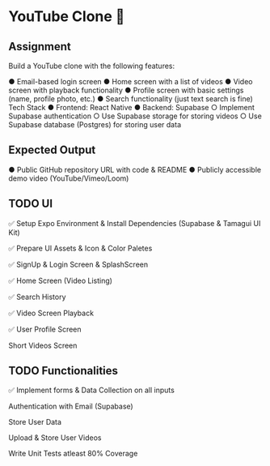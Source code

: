 # YouTube Clone 👋

## Assignment

Build a YouTube clone with the following features:

● Email-based login screen
● Home screen with a list of videos
● Video screen with playback functionality
● Profile screen with basic settings (name, profile photo, etc.)
● Search functionality (just text search is fine)
Tech Stack
● Frontend: React Native
● Backend: Supabase
○ Implement Supabase authentication
○ Use Supabase storage for storing videos
○ Use Supabase database (Postgres) for storing user data

## Expected Output
● Public GitHub repository URL with code & README
● Publicly accessible demo video (YouTube/Vimeo/Loom)


## TODO UI

✅ Setup Expo Environment & Install Dependencies (Supabase & Tamagui UI Kit)

✅ Prepare UI Assets & Icon & Color Paletes 

✅ SignUp & Login Screen & SplashScreen

✅ Home Screen (Video Listing)

✅ Search History

✅ Video Screen Playback

✅ User Profile Screen

Short Videos Screen

## TODO Functionalities 

✅ Implement forms & Data Collection on all inputs 

Authentication with Email (Supabase)

Store User Data

Upload & Store User Videos

Write Unit Tests atleast 80% Coverage




